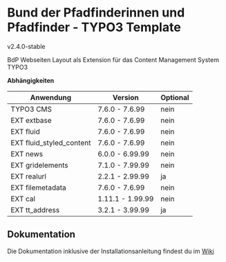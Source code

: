 #  Bund der Pfadfinderinnen und Pfadfinder - TYPO3 Template

v2.4.0-stable

BdP Webseiten Layout als Extension für das Content Management System TYPO3

**Abhängigkeiten**

| Anwendung        | Version        | Optional |
| ---------------- | -------------- | -------- |
| TYPO3 CMS        | 7.6.0 - 7.6.99 | nein     |
| EXT extbase      | 7.6.0 - 7.6.99 | nein     |
| EXT fluid        | 7.6.0 - 7.6.99 | nein     |
| EXT fluid_styled_content |  7.6.0 - 7.6.99   | nein     |
| EXT news         | 6.0.0 - 6.99.99 | nein       |
| EXT gridelements | 7.1.0 - 7.99.99 | nein       |
| EXT realurl      | 2.2.1 - 2.99.99 | ja     |
| EXT filemetadata | 7.6.0 - 7.6.99 | nein     |
| EXT cal | 1.11.1 - 1.99.99 | nein     |
| EXT tt_address | 3.2.1 - 3.99.99 | ja     |

## Dokumentation

Die Dokumentation inklusive der Installationsanleitung findest du im [Wiki](https://github.com/pfadfinden/bdp_template/wiki)
